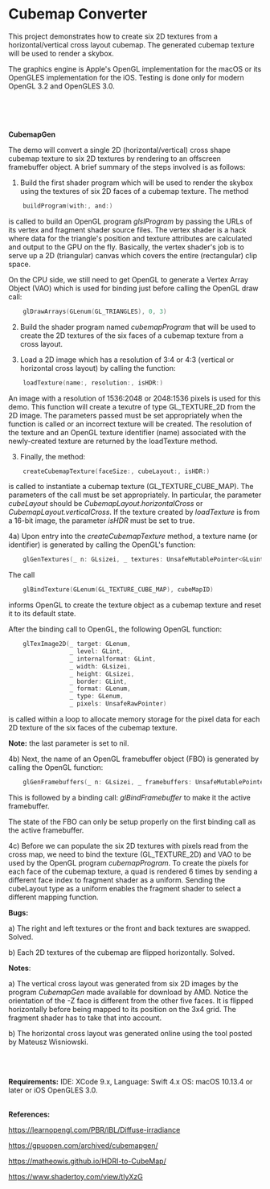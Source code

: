 # Cubemap Converter


This project demonstrates how to create six 2D textures from a horizontal/vertical cross layout cubemap. The generated cubemap texture will be used to render a skybox.

The graphics engine is Apple's OpenGL implementation for the macOS or its OpenGLES implementation for the iOS.
Testing is done only for modern OpenGL 3.2 and OpenGLES 3.0.

<br />
<br />
<br />

**CubemapGen**

The demo will convert a single 2D (horizontal/vertical) cross shape cubemap texture to six 2D textures by rendering to an offscreen framebuffer object. A brief summary of the steps involved is as follows:

1) Build the first shader program which will be used to render the skybox using the textures of six 2D faces of a cubemap texture. The method


```swift
    buildProgram(with:, and:)
```

is called to build an OpenGL program *glslProgram* by passing the URLs of its vertex and fragment shader source files. The vertex shader is a hack where data for the triangle's position and texture attributes are calculated and output to the GPU on the fly. Basically, the vertex shader's job is to serve up a 2D (triangular) canvas which covers the entire (rectangular) clip space.

On the CPU side, we still need to get OpenGL to generate a Vertex Array Object (VAO) which is used for binding just before calling the OpenGL draw call:


```swift
    glDrawArrays(GLenum(GL_TRIANGLES), 0, 3)
```

2) Build the shader program named *cubemapProgram* that will be used to create the 2D textures of the six faces of a cubemap texture from a cross layout. 


3) Load a 2D image which has a resolution of 3:4 or 4:3 (vertical or horizontal cross layout) by calling the function:

```swift
    loadTexture(name:, resolution:, isHDR:)
```

An image with a resolution of 1536:2048 or 2048:1536 pixels is used for this demo. This function will create a texutre of type GL_TEXTURE_2D from the 2D image. The parameters passed must be set appropriately when the function is called or an incorrect texture will be created. The resolution of the texture and an OpenGL texture identifier (name) associated with the newly-created texture are returned by the loadTexture method.


3) Finally, the method:

```swift
    createCubemapTexture(faceSize:, cubeLayout:, isHDR:)
```

is called to instantiate a cubemap texture (GL_TEXTURE_CUBE_MAP). The parameters of the call must be set appropriately. In particular, the parameter *cubeLayout* should be *CubemapLayout.horizontalCross* or *CubemapLayout.verticalCross*. If the texture created by *loadTexture* is from a 16-bit image, the parameter *isHDR* must be set to true.


4a) Upon entry into the *createCubemapTexture* method, a texture name (or identifier) is generated by calling the OpenGL's function:

```swift
    glGenTextures(_ n: GLsizei, _ textures: UnsafeMutablePointer<GLuint>!)
```

The call

```swift
    glBindTexture(GLenum(GL_TEXTURE_CUBE_MAP), cubeMapID)
```

informs OpenGL to create the texture object as a cubemap texture and reset it to its default state.

After the binding call to OpenGL, the following OpenGL function:

```swift
    glTexImage2D(_ target: GLenum,
                 _ level: GLint,
                 _ internalformat: GLint,
                 _ width: GLsizei,
                 _ height: GLsizei,
                 _ border: GLint,
                 _ format: GLenum,
                 _ type: GLenum,
                 _ pixels: UnsafeRawPointer)
```

is called within a loop to allocate memory storage for the pixel data for each 2D texture of the six faces of the cubemap texture.

**Note:** the last parameter is set to nil. 

4b) Next, the name of an OpenGL framebuffer object (FBO) is generated by calling the OpenGL function:

```swift
    glGenFramebuffers(_ n: GLsizei, _ framebuffers: UnsafeMutablePointer<GLuint>!)
```

This is followed by a binding call: *glBindFramebuffer* to make it the active framebuffer.

The state of the FBO can only be setup properly on the first binding call as the active framebuffer.


4c) Before we can populate the six 2D textures with pixels read from the cross map, we need to bind the texture (GL_TEXTURE_2D) and VAO to be used by the OpenGL program *cubemapProgram*. To create the pixels for each face of the cubemap texture, a quad is rendered 6 times by sending a different face index to fragment shader as a uniform. Sending the cubeLayout type as a uniform enables the fragment shader to select a different mapping function.



**Bugs:**

a) The right and left textures or the front and back textures are swapped. Solved. 

b) Each 2D textures of the cubemap are flipped horizontally. Solved.


**Notes**:

a) The vertical cross layout was generated from six 2D images by the program *CubemapGen* made available for download by AMD. Notice the orientation of the -Z face is different from the other five faces. It is flipped horizontally before being mapped to its position on the 3x4 grid. The fragment shader has to take that into account.

b) The horizontal cross layout was generated online using the tool posted by Mateusz Wisniowski.

<br />
<br />

**Requirements:**
IDE: XCode 9.x, 
Language: Swift 4.x
OS: macOS 10.13.4 or later or iOS OpenGLES 3.0.
<br />
<br />

**References:**

https://learnopengl.com/PBR/IBL/Diffuse-irradiance

https://gpuopen.com/archived/cubemapgen/

https://matheowis.github.io/HDRI-to-CubeMap/

https://www.shadertoy.com/view/tlyXzG
